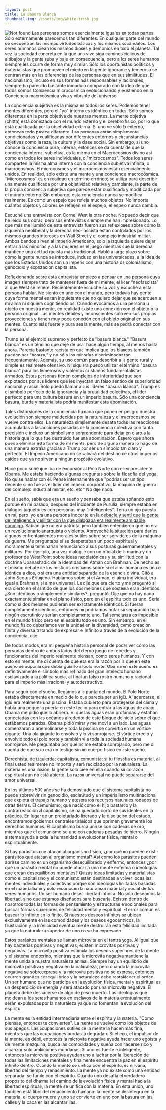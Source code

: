 ```yaml
---
layout: post
title: La Basura Blanca
thumbnail-img: /assets/img/white-trash.jpg
---
```

<img src="{{ 'assets/img/white-trash.jpg' | relative_url }}" alt="Not found" />
Las personas somos esencialmente iguales en todas partes. Sólo externamente parecemos tan diferentes. En cualquier parte del mundo se encuentran las mismas virtudes básicas y los mismos escándalos. Los seres humanos crean los mismos dioses y demonios en todo el planeta. Tal vez la sociedad concreta en la que uno vive siga caminos cíclicos de altibajos y la gente suba y baje en consecuencia, pero a los seres humanos siempre les ocurre de forma muy similar. Sólo los oportunistas políticos y materialistas que promueven el miedo en la gente ignorante y temerosa se centran más en las diferencias de las personas que en sus similitudes. El nacionalismo, incluso en sus formas más responsables y racionales, siempre ha parecido bastante inmaduro comparado con la idea de que todos somos Conciencia microcósmica evolucionando y existiendo en la Conciencia macrocósmica viva y vibrante del universo.  
  
La conciencia subjetiva es la misma en todos los seres. Podemos tener mentes diferentes, pero el "yo" interno es idéntico en todos. Sólo somos diferentes en la parte objetiva de nuestras mentes. La mente objetiva (chitta) está conectada con el mundo externo y el cerebro físico, por lo que está cualificada por la objetividad externa. Si uno ve sólo lo externo, entonces todo parece diferente. Las personas están simplemente condicionadas y cualificadas por diferentes entornos y circunstancias objetivas como la raza, la cultura y la clase social. Sin embargo, si uno conoce la conciencia pura, interna, entonces se da cuenta de que la conciencia interna, subjetiva, es la misma en el Macrocosmos divino así como en todos los seres individuales, o "microcosmos". Todos los seres comparten la misma alma interna con la conciencia subjetiva infinita, o macrocosmos.  El microcosmos y el macrocosmos están esencialmente unidos.  En realidad, sólo existe una mente y una conciencia macrocósmica. "Microcosmos" es en realidad un término erróneo; se utiliza para describir una mente cualificada por una objetividad relativa y cambiante, la parte de la propia conciencia subjetiva que parece estar cualificada y modificada por el mundo externo.  Sin embargo, esta conciencia nunca se modifica realmente. Es como un espejo que refleja muchos objetos. No importa cuántos objetos y colores se reflejen en el espejo, el espejo nunca cambia.   
  
Escuché una entrevista con Cornel West la otra noche. No puedo decir que he leído sus obras, pero sus entrevistas siempre me han impresionado. Lo que más me iluminó de esta entrevista fueron sus reflexiones sobre cómo la izquierda neoliberal y la derecha neo-fascista están controlados por los mismos grandes intereses en Wall Street y el complejo industrial militar. Ambos bandos sirven al Imperio Americano, solo la izquierda quiere dejar entrar a las minorías y a las mujeres en el juego mientras que la derecha mantiene una actitud racista más tradicional. Habló a largo plazo sobre cómo la gente nunca se introduce, incluso en las universidades, a la idea de que los Estados Unidos son un imperio con una historia de colonialismo, genocidio y explotación capitalista.  
  
Reflexionando sobre esta entrevista empiezo a pensar en una persona cuya imagen siempre trato de mantener fuera de mi mente, el líder “neofascista” al que West se refiere. Recientemente escuché su voz y escuché a esta persona hablar. Me siento en uno con el mundo, pero todavía hay gente cuya forma mental es tan inquietante que no quiero dejar que se acerquen a mi alma ni siquiera cognitiéndolos. Cuando evocamos a una persona u objeto en nuestra mente, en realidad existe una conexión con el objeto o la persona original. Las mentes débiles y inconscientes solo ven sus propias proyecciones y tienen muy poca conexión con el objeto original en sus mentes. Cuanto más fuerte y pura sea la mente, más se podrá conectar con la persona.  
  
Trump es el ejemplo supremo y perfecto de ′′basura blanca." "Basura blanca′′ es un término que dejé de usar hace algún tiempo, al menos hasta ahora. Parecía bastante racista en que implica que los blancos también pueden ser “basura,” y no sólo las minorías discriminadas tan frecuentemente. Además, su uso común para describir a la gente rural y simple es realmente ofensivo. Ni siquiera puedo utilizar el término "basura blanca" para los temerosos y violentos cristianos fundamentalistas armados.  Estas personas tienen complejos de inferioridad que son explotados por sus líderes que les inyectan un falso sentido de superioridad nacional y racial.  Sólo puedo llamar a sus líderes "basura blanca".  Trump es el símbolo perfecto de la ignorancia y la brutalidad colectivas, el líder perfecto para una cultura basura en un imperio basura. Sólo una conciencia basura, burda y materialista podría manifestar esta abominación.    

Tales distorsiones de la conciencia humana que ponen en peligro nuestra evolución son siempre maldecidas por la naturaleza y el macrocosmos se vuelve contra ellos. La naturaleza simplemente desata todas las reacciones acumuladas a las acciones pasadas de la conciencia colectiva con tanta precisión e incluso un simbolismo sorprendente para dejar en claro a la historia que lo que fue destruido fue una abominación. Espero que ahora pueda eliminar esta forma de mi mente, pero de alguna manera lo hago de una manera extraña gracias a Trump por ser un símbolo tan claro y perfecto. El Imperio Americano no se salvará del destino de otros imperios caídos que ya no sirven a ningún propósito evolutivo.  
  
Hace poco soñé que iba de excursión al Polo Norte con el ex presidente Obama. Me estaba haciendo algunas preguntas sobre la filosofía del yoga. No quise hablar con él. Pensé internamente que "podrías ser un tipo decente si no fueras el líder del imperio corporativo, la máquina de guerra del complejo industrial militar, etc. etc." No dije nada.  
  
En el sueño, sabía que era un sueño y pensaba que estaba soñando esto porque en mi pasado, después del incidente de Purulia, siempre estaba en diálogos juguetones con personas muy "inteligentes". Tenía un ojo puesto en mí, pero  yo era una persona inocente en la [debacle y sentí que la gente de inteligencia y militar con la que dialogaba era realmente amigable conmigo](https://williamenck.github.io/es/el-debate/).  Sabían que no era patriota, pero también entendieron que no era un revolucionario anarquista o violento. Aproveché la situación para darles algunos enfrentamientos morales sutiles sobre ser servidores de la máquina de guerra. Me preguntaba si se despertaban un poco espiritual y moralmente si terminarían renunciando a sus posturas gubernamentales y militares. Por ejemplo, una vez dialogué con un oficial de la marina y un profesor de West Point sobre ideas neoplatónicas y su similitud con la doctrina Upanashadic de la identidad del Atman con Brahman.  De hecho es el mismo debate de los místicos cristianos sobre si el alma humana es una e idéntica a dios, o si era una entidad separada de la esencia divina. Citó a John Scotus Eriugena. Hablamos sobre si el Atman, el alma individual, era igual a Brahman, el alma universal. Le dije que era cierto y me preguntó si era cierto en el sentido de que los dos melones que sostenía eran idénticos. ¿Son idénticos o simplemente similares?, preguntó. Dije que no hay nada exactamente similar en el plano físico, pero en el espíritu todo es uno. Sería como si dos melones pudieran ser exactamente idénticos. Si fueran completamente idénticos, entonces no podríamos notar su separación bajo ningún escrutinio y serían completamente uno. Tal semejanza es imposible en el mundo físico pero en el espíritu todo es uno. Sin embargo, en el mundo físico deberíamos ver la unidad en la diversidad, como creación finita y diversa tratando de expresar el Infinito a través de la evolución de la conciencia, dije.  
  
De todos modos, era mi pequeña historia personal de poder ver cómo las personas dentro de ambos lados del eterno juego de rebeldes y funcionarios del imperio realmente piensan, como seres humanos. Y con esto en mente, me di cuenta de que esa era la razón por la que en este sueño se suponía que debía guiarlo al polo norte.  Obama en este sueño es definitivamente el símbolo más refinado del gran intelecto humano esclavizado a la política sucia, al final un falso rostro humano y racional para el imperio más irracional y autodestructivo.  
  
Para seguir con el sueño, llegamos a la punta del mundo. El Polo Norte estaba directamente en medio de lo que parecía ser un iglú. Al acercarse, el iglú era realmente una piscina. Estaba cubierto para protegerse del clima y había una pequeña puerta en este techo para entrar a las aguas de abajo. Obama me pidió que lo abriera. Vi que las aguas eran profundas y estaban conectadas con los océanos alrededor de este bloque de hielo sobre el que estábamos parados. Obama pidió mirar y me moví a un lado. Las aguas comenzaron a arremolinarse y toda la piscina se convirtió en un vórtice gigante. Una ola gigante lo envolvió y lo vi sonrojarse. El vórtice creció y envolvió todo el polo norte y también vi a toda la sociedad humana sonrojarse. Me preguntaba por qué no me estaba sonrojando, pero me di cuenta de que solo era un testigo sin un cuerpo físico en este sueño. 
  
Derechista, de izquierda; capitalista, comunista: si tu filosofía es material, al final usted realmente no importa y será reciclado por la naturaleza. La materia es una ilusión, la gente solo cree en ella cuando su corazón espiritual aún no está abierto. La razón universal no puede separarse del amor universal.  
  
En los últimos 500 años se ha demostrado que el sistema capitalista no puede sobrevivir sin genocidio, esclavitud y un imperialismo multinacional que explota el trabajo humano y atesora los recursos naturales robados de otras tierras. El comunismo, que nació como el hijo bastardo y la contrarreacción al capitalismo, se ha quedado corto de sus ideales en la práctica. En lugar de un proletariado liberado y la disolución del estado, encontramos gobiernos centrales tiránicos que oprimen gravemente los derechos humanos. El capitalismo busca unirse con cadenas de oro, mientras que el comunismo se une con cadenas pesadas de hierro. Ningún sistema ayuda a toda la humanidad a evolucionar física, mental o espiritualmente.  
  
Si hay parásitos que atacan al organismo físico, ¿por qué no pueden existir parásitos que atacan al organismo mental? Así como los parásitos pueden abrirse camino en un organismo desequilibrado y enfermo, entonces ¿por qué un parásito mental no puede atacar a una mente enferma o ideologías que crean desequilibrios mentales? Quizás ideas limitadas y materialistas como el capitalismo y el comunismo están destinadas a volver locas las mentes individuales y colectivas porque son ideologías limitadas basadas en el materialismo y solo reconocen la naturaleza material y social de los seres humanos. Un ser humano desea libertad infinita. No solo deseamos la libertad, sino que estamos diseñados para buscarla. Existen dentro de nosotros todas las formas de pensamiento y estructuras emocionales para buscar formas superiores de felicidad mental y espiritual. El error común es buscar lo infinito en lo finito. Si nuestros deseos infinitos se ubican exclusivamente en las comodidades y los deseos egocéntricos, la frustración y la infelicidad eventualmente destruirán esta felicidad limitada ya que la naturaleza superior de uno no se ha expresado.  
  
Estos parásitos mentales se llaman microvita en el tantra yoga. Al igual que hay bacterias positivas y negativas, existen microvitas positivas y negativas. La microvita positiva estimula los deseos superiores de la mente y el sistema endocrino, mientras que la microvita negativa mantiene la mente unida a nuestra naturaleza animal. Siempre hay un equilibrio de microvita positiva y negativa en la naturaleza, pero cuando la microvita negativa se sobreexpresa y la microvita positiva no se expresa, entonces ocurren grandes desequilibrios y la naturaleza debe restablecer el orden. Un ser humano que no participa en la evolución física, mental y espiritual es un desperdicio de energía y será atacado por una microvita negativa. El planeta debe deshacerse de algo de peso muerto. Las ideologías que moldean a los seres humanos en esclavos de la materia eventualmente serán expulsadas por la naturaleza ya que no fomentan la evolución del espíritu.  
  
La mente es la entidad intermediaria entre el espíritu y la materia. "Como piensas, entonces te conviertes". La mente se vuelve como los objetos de sus apegos. Las ocupaciones sutiles de la mente la hacen más fina, mientras que las ocupaciones burdas la degradan. Si el ego, el impulsor de la mente, es débil, entonces la microvita negativa ayuda hacer uno egoísta y de mente mezquina, busca las comodidades y sueña con hacerse rico y alcanzar solo ambiciones mundanas. Si uno es fuerte e inteligente, entonces la microvita positiva ayudan uno a luchar por la liberación de todas las limitaciones mentales y finalmente encuentra la paz en el espíritu infinito dentro. Cuando la mente se unifica con el espíritu, es nirvana, libertad del tiempo y renacimiento. La mente ya no existe como una entidad separada: se funde con el espíritu. Cuando uno desafía el verdadero propósito del dharma (el camino de la evolución física y mental hacia la libertad espiritual), la mente se unifica con la materia. En esta unión, uno también está libre del renacimiento humano: la mente se desintegra en la materia, el cuerpo muere y uno se convierte en uno con la basura en las calles y la caca en las alcantarillas.
